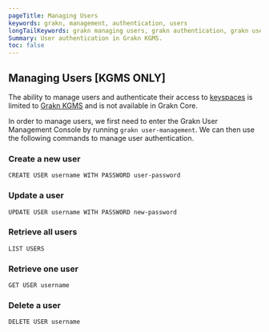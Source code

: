 ```yaml
---
pageTitle: Managing Users
keywords: grakn, management, authentication, users
longTailKeywords: grakn managing users, grakn authentication, grakn users
Summary: User authentication in Grakn KGMS.
toc: false
---
```


## Managing Users [KGMS ONLY]
The ability to manage users and authenticate their access to [keyspaces](../06-management/01-keyspace.md) is limited to [Grakn KGMS](../05-cloud-deployment/01-kgms.md) and is not available in Grakn Core.

In order to manage users, we first need to enter the Grakn User Management Console by running `grakn user-management`. We can then use the following commands to manage user authentication.

### Create a new user
```
CREATE USER username WITH PASSWORD user-password
```

### Update a user
```
UPDATE USER username WITH PASSWORD new-password
```

### Retrieve all users
```
LIST USERS
```

### Retrieve one user
```
GET USER username
```

### Delete a user
```
DELETE USER username
```
